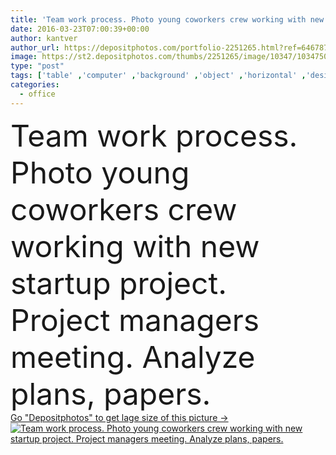 ```yaml
---
title: 'Team work process. Photo young coworkers crew working with new startup project. Project managers meeting. Analyze plans, papers. Blurred background, film effect'
date: 2016-03-23T07:00:39+00:00
author: kantver
author_url: https://depositphotos.com/portfolio-2251265.html?ref=64678756
image: https://st2.depositphotos.com/thumbs/2251265/image/10347/103475004/api_thumb_450.jpg?forcejpeg=true
type: "post"
tags: ['table' ,'computer' ,'background' ,'object' ,'horizontal' ,'design' ,'paper' ,'business' ,'ideas' ,'model' ,'up' ,'man' ,'technology' ,'hands' ,'hand' ,'modern' ,'creative' ,'office' ,'message' ,'woman' ,'communication' ,'device' ,'electronic' ,'keyboard' ,'mobile' ,'digital' ,'working' ,'laptop' ,'notebook' ,'network' ,'professional' ,'internet' ,'job' ,'businessman' ,'wood' ,'project' ,'blurred' ,'thinking' ,'plan' ,'loft' ,'designer' ,'connections' ,'analyze' ,'smartphone' ,'persona' ,'mock' ,'Apps' ,'team working' ]
categories: 
  - office
---
```

<div aling="center">
            <font size="60"> Team work process. Photo young coworkers crew working with new startup project. Project managers meeting. Analyze plans, papers.</font>   
</div>
<div>
    <a href='https://st2.depositphotos.com/thumbs/2251265/image/10347/103475004/api_thumb_450.jpg?forcejpeg=true?ref=64678756' target=_blank > Go "Depositphotos" to get lage size of this picture ->
        <img href='https://st2.depositphotos.com/thumbs/2251265/image/10347/103475004/api_thumb_450.jpg?forcejpeg=true?ref=64678756' src='https://st2.depositphotos.com/2251265/10347/i/950/depositphotos_103475004-stock-photo-team-work-process-photo-young.jpg?forcejpeg=true' alt='Team work process. Photo young coworkers crew working with new startup project. Project managers meeting. Analyze plans, papers.' >
    </a>
</div>
